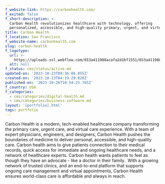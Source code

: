 ```yaml
---
f_website-link: https://carbonhealth.com/
f_exited: false
f_short-description: >-
  Carbon Health revolutionizes healthcare with technology, offering
  personalized, accessible, and high-quality primary, urgent, and virtual care.
title: Carbon Health
f_location: San Francisco
f_website-name: carbonhealth.com
slug: carbon-health
f_logotype:
  url: >-
    https://uploads-ssl.webflow.com/653a411988acafa2d1bf1551/653a411988acafa2d1bf1626_64f85d96fafa46dcfe59d6b3_carbonhealth.png
  alt: null
f_status: cms/status/active.md
updated-on: '2023-10-23T09:36:06.055Z'
created-on: '2023-10-23T04:19:29.020Z'
published-on: '2023-10-26T10:54:25.765Z'
f_country: USA
f_categories:
  - cms/categories/digital-health.md
  - cms/categories/business-software.md
layout: '[portfolio].html'
tags: portfolio
---
```


Carbon Health is a modern, tech-enabled healthcare company transforming the primary care, urgent care, and virtual care experience. With a team of expert physicians, engineers, and designers, Carbon Health pushes the boundaries of medicine to deliver personal, accessible, and high-quality care. Carbon health aims to give patients connection to their medical records, quick access for immediate and ongoing healthcare needs, and a network of healthcare experts. Carbon health wants patients to feel as though they have an advocate - like a doctor in their family.  With a growing network of trusted clinics, and an end-to-end platform that supports ongoing care management and virtual appointments, Carbon Health ensures world-class care is affordable and always in reach.
